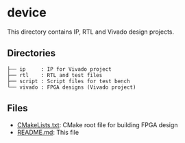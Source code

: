 # device

This directory contains IP, RTL and Vivado design projects.

## Directories

```
├── ip     : IP for Vivado project
├── rtl    : RTL and test files
├── script : Script files for test bench
└── vivado : FPGA designs (Vivado project)
```

## Files

- [CMakeLists.txt](./CMakeLists.txt): CMake root file for building FPGA design
- [README.md](./README.md): This file
